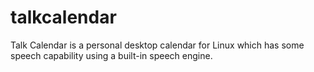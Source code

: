 # talkcalendar
Talk Calendar is a personal desktop calendar for Linux which has some speech capability using a built-in speech engine.
